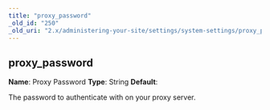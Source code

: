 ```yaml
---
title: "proxy_password"
_old_id: "250"
_old_uri: "2.x/administering-your-site/settings/system-settings/proxy_password"
---
```


## proxy\_password

**Name**: Proxy Password 
**Type**: String 
**Default**:

The password to authenticate with on your proxy server.
